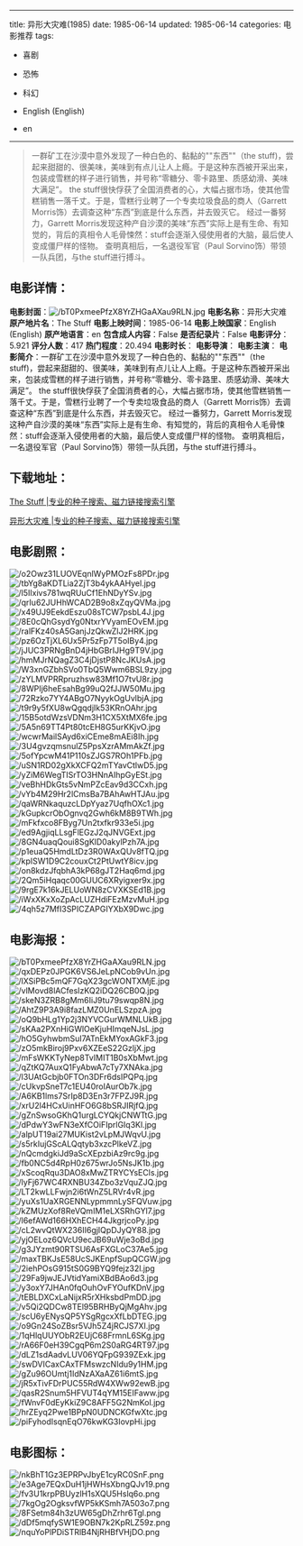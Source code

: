 
---
title: 异形大灾难(1985)
date: 1985-06-14
updated: 1985-06-14
categories: 电影推荐
tags:
- 喜剧
- 恐怖
- 科幻

- English (English)
- en
---


> 一群矿工在沙漠中意外发现了一种白色的、黏黏的""东西""（the stuff)，尝起来甜甜的、很美味，美味到有点儿让人上瘾。于是这种东西被开采出来，包装成雪糕的样子进行销售，并号称“零糖分、零卡路里、质感幼滑、美味大满足”。 the stuff很快俘获了全国消费者的心，大幅占据市场，使其他雪糕销售一落千丈。于是，雪糕行业聘了一个专卖垃圾食品的商人（Garrett Morris饰）去调查这种“东西”到底是什么东西，并去毁灭它。 经过一番努力，Garrett Morris发现这种产自沙漠的美味“东西”实际上是有生命、有知觉的，背后的真相令人毛骨悚然：stuff会逐渐入侵使用者的大脑，最后使人变成僵尸样的怪物。 查明真相后，一名退役军官（Paul Sorvino饰）带领一队兵团，与the stuff进行搏斗。

## **电影详情**：

**电影封面**：<img src="https://image.tmdb.org/t/p/w200/bT0PxmeePfzX8YrZHGaAXau9RLN.jpg" alt="/bT0PxmeePfzX8YrZHGaAXau9RLN.jpg" title="/bT0PxmeePfzX8YrZHGaAXau9RLN.jpg">
**电影名称**：异形大灾难
**原产地片名**：The Stuff
**电影上映时间**：1985-06-14
**电影上映国家**：English (English)
**原产地语言**：en
**包含成人内容**：False
**是否纪录片**：False
**电影评分**：5.921
**评分人数**：417
**热门程度**：20.494
**电影时长**：
**电影导演**：
**电影主演**：
**电影简介**：一群矿工在沙漠中意外发现了一种白色的、黏黏的""东西""（the stuff)，尝起来甜甜的、很美味，美味到有点儿让人上瘾。于是这种东西被开采出来，包装成雪糕的样子进行销售，并号称“零糖分、零卡路里、质感幼滑、美味大满足”。 the stuff很快俘获了全国消费者的心，大幅占据市场，使其他雪糕销售一落千丈。于是，雪糕行业聘了一个专卖垃圾食品的商人（Garrett Morris饰）去调查这种“东西”到底是什么东西，并去毁灭它。 经过一番努力，Garrett Morris发现这种产自沙漠的美味“东西”实际上是有生命、有知觉的，背后的真相令人毛骨悚然：stuff会逐渐入侵使用者的大脑，最后使人变成僵尸样的怪物。 查明真相后，一名退役军官（Paul Sorvino饰）带领一队兵团，与the stuff进行搏斗。

## **下载地址**：
[The Stuff |专业的种子搜索、磁力链接搜索引擎](https://movie.amd794.com:2083/?search=The%20Stuff&ordering=&mode=match_phrase&page_size=10&page=1)

[异形大灾难 |专业的种子搜索、磁力链接搜索引擎](https://movie.amd794.com:2083/?search=%E5%BC%82%E5%BD%A2%E5%A4%A7%E7%81%BE%E9%9A%BE&ordering=&mode=match_phrase&page_size=10&page=1)
 

## **电影剧照**：
<img src="https://image.tmdb.org/t/p/original/o2Owz31LUOVEqnlWyPMOzFs8PDr.jpg" alt="/o2Owz31LUOVEqnlWyPMOzFs8PDr.jpg" title="/o2Owz31LUOVEqnlWyPMOzFs8PDr.jpg"><img src="https://image.tmdb.org/t/p/original/tbYg8aKDTLia2ZjT3b4ykAAHyel.jpg" alt="/tbYg8aKDTLia2ZjT3b4ykAAHyel.jpg" title="/tbYg8aKDTLia2ZjT3b4ykAAHyel.jpg"><img src="https://image.tmdb.org/t/p/original/l5IIxivs781wqRUuCf1EhNDyYSv.jpg" alt="/l5IIxivs781wqRUuCf1EhNDyYSv.jpg" title="/l5IIxivs781wqRUuCf1EhNDyYSv.jpg"><img src="https://image.tmdb.org/t/p/original/qrIu62JUHhWCAD2B9o8xZqyQVMa.jpg" alt="/qrIu62JUHhWCAD2B9o8xZqyQVMa.jpg" title="/qrIu62JUHhWCAD2B9o8xZqyQVMa.jpg"><img src="https://image.tmdb.org/t/p/original/x49UJ9EekdEszu08sTCW7psbL4J.jpg" alt="/x49UJ9EekdEszu08sTCW7psbL4J.jpg" title="/x49UJ9EekdEszu08sTCW7psbL4J.jpg"><img src="https://image.tmdb.org/t/p/original/8E0cQhGsydYg0NtxrYVyamEOvEM.jpg" alt="/8E0cQhGsydYg0NtxrYVyamEOvEM.jpg" title="/8E0cQhGsydYg0NtxrYVyamEOvEM.jpg"><img src="https://image.tmdb.org/t/p/original/ralFKz40sA5GanjJzQkwZlJ2HRK.jpg" alt="/ralFKz40sA5GanjJzQkwZlJ2HRK.jpg" title="/ralFKz40sA5GanjJzQkwZlJ2HRK.jpg"><img src="https://image.tmdb.org/t/p/original/pz6OzTjXL6Ux5Pr5zFp7T5oIBy4.jpg" alt="/pz6OzTjXL6Ux5Pr5zFp7T5oIBy4.jpg" title="/pz6OzTjXL6Ux5Pr5zFp7T5oIBy4.jpg"><img src="https://image.tmdb.org/t/p/original/jJUC3PRNgBnD4jHbGBrIJHg9T9V.jpg" alt="/jJUC3PRNgBnD4jHbGBrIJHg9T9V.jpg" title="/jJUC3PRNgBnD4jHbGBrIJHg9T9V.jpg"><img src="https://image.tmdb.org/t/p/original/hmMJrNQagZ3C4jDjstP8NcJKUsA.jpg" alt="/hmMJrNQagZ3C4jDjstP8NcJKUsA.jpg" title="/hmMJrNQagZ3C4jDjstP8NcJKUsA.jpg"><img src="https://image.tmdb.org/t/p/original/W3xnGZbhSVo0TbQ5Wwm6BSL9zy.jpg" alt="/W3xnGZbhSVo0TbQ5Wwm6BSL9zy.jpg" title="/W3xnGZbhSVo0TbQ5Wwm6BSL9zy.jpg"><img src="https://image.tmdb.org/t/p/original/zYLMVPRRpruzhsw83Mf1O7tvU8r.jpg" alt="/zYLMVPRRpruzhsw83Mf1O7tvU8r.jpg" title="/zYLMVPRRpruzhsw83Mf1O7tvU8r.jpg"><img src="https://image.tmdb.org/t/p/original/8WPIj6heEsahBg99uQ2fJJW50Mu.jpg" alt="/8WPIj6heEsahBg99uQ2fJJW50Mu.jpg" title="/8WPIj6heEsahBg99uQ2fJJW50Mu.jpg"><img src="https://image.tmdb.org/t/p/original/72Rzko7YY4ABgO7NyykOgUvlbjA.jpg" alt="/72Rzko7YY4ABgO7NyykOgUvlbjA.jpg" title="/72Rzko7YY4ABgO7NyykOgUvlbjA.jpg"><img src="https://image.tmdb.org/t/p/original/t9r9y5fXU8wQgqdjIk53KRnOAhr.jpg" alt="/t9r9y5fXU8wQgqdjIk53KRnOAhr.jpg" title="/t9r9y5fXU8wQgqdjIk53KRnOAhr.jpg"><img src="https://image.tmdb.org/t/p/original/15B5otdWzsVDNm3H1CX5XtMX6fe.jpg" alt="/15B5otdWzsVDNm3H1CX5XtMX6fe.jpg" title="/15B5otdWzsVDNm3H1CX5XtMX6fe.jpg"><img src="https://image.tmdb.org/t/p/original/5A5n69TT4Pt80tcEH8G5urKKjvO.jpg" alt="/5A5n69TT4Pt80tcEH8G5urKKjvO.jpg" title="/5A5n69TT4Pt80tcEH8G5urKKjvO.jpg"><img src="https://image.tmdb.org/t/p/original/wcwrMailSAyd6xiCEme8mAEi8Ih.jpg" alt="/wcwrMailSAyd6xiCEme8mAEi8Ih.jpg" title="/wcwrMailSAyd6xiCEme8mAEi8Ih.jpg"><img src="https://image.tmdb.org/t/p/original/3U4gvzqmsnulZ5PpsXzrAMmAkZf.jpg" alt="/3U4gvzqmsnulZ5PpsXzrAMmAkZf.jpg" title="/3U4gvzqmsnulZ5PpsXzrAMmAkZf.jpg"><img src="https://image.tmdb.org/t/p/original/5ofYpcwM41P110sZJGS7ROh1PFb.jpg" alt="/5ofYpcwM41P110sZJGS7ROh1PFb.jpg" title="/5ofYpcwM41P110sZJGS7ROh1PFb.jpg"><img src="https://image.tmdb.org/t/p/original/uSN1RD02gXkXCFQ2mTYavCtlwD5.jpg" alt="/uSN1RD02gXkXCFQ2mTYavCtlwD5.jpg" title="/uSN1RD02gXkXCFQ2mTYavCtlwD5.jpg"><img src="https://image.tmdb.org/t/p/original/yZiM6WegTISrTO3HNnAIhpGyESt.jpg" alt="/yZiM6WegTISrTO3HNnAIhpGyESt.jpg" title="/yZiM6WegTISrTO3HNnAIhpGyESt.jpg"><img src="https://image.tmdb.org/t/p/original/veBhHDkGts5vNmPZcEav9d3CCxh.jpg" alt="/veBhHDkGts5vNmPZcEav9d3CCxh.jpg" title="/veBhHDkGts5vNmPZcEav9d3CCxh.jpg"><img src="https://image.tmdb.org/t/p/original/vYb4M29Hr2lCmsBa7BAhAwHTJAu.jpg" alt="/vYb4M29Hr2lCmsBa7BAhAwHTJAu.jpg" title="/vYb4M29Hr2lCmsBa7BAhAwHTJAu.jpg"><img src="https://image.tmdb.org/t/p/original/qaWRNkaquzcLDpYyaz7UqfhOXc1.jpg" alt="/qaWRNkaquzcLDpYyaz7UqfhOXc1.jpg" title="/qaWRNkaquzcLDpYyaz7UqfhOXc1.jpg"><img src="https://image.tmdb.org/t/p/original/kGupkcrObOgnvq2Gwh6kM8B9TWh.jpg" alt="/kGupkcrObOgnvq2Gwh6kM8B9TWh.jpg" title="/kGupkcrObOgnvq2Gwh6kM8B9TWh.jpg"><img src="https://image.tmdb.org/t/p/original/mFkfxco8FByg7Un2txfkr933e5i.jpg" alt="/mFkfxco8FByg7Un2txfkr933e5i.jpg" title="/mFkfxco8FByg7Un2txfkr933e5i.jpg"><img src="https://image.tmdb.org/t/p/original/ed9AgjiqLLsgFlEGzJ2qJNVGExt.jpg" alt="/ed9AgjiqLLsgFlEGzJ2qJNVGExt.jpg" title="/ed9AgjiqLLsgFlEGzJ2qJNVGExt.jpg"><img src="https://image.tmdb.org/t/p/original/8GN4uaqQoui8SgKlD0akylPzh7A.jpg" alt="/8GN4uaqQoui8SgKlD0akylPzh7A.jpg" title="/8GN4uaqQoui8SgKlD0akylPzh7A.jpg"><img src="https://image.tmdb.org/t/p/original/p1euaQ5HmdLtDz3R0WAxQUv8fTQ.jpg" alt="/p1euaQ5HmdLtDz3R0WAxQUv8fTQ.jpg" title="/p1euaQ5HmdLtDz3R0WAxQUv8fTQ.jpg"><img src="https://image.tmdb.org/t/p/original/kpISW1D9C2couxCt2PtUwtY8icv.jpg" alt="/kpISW1D9C2couxCt2PtUwtY8icv.jpg" title="/kpISW1D9C2couxCt2PtUwtY8icv.jpg"><img src="https://image.tmdb.org/t/p/original/on8kdzJfqbhA3kP68gJT2Haq6md.jpg" alt="/on8kdzJfqbhA3kP68gJT2Haq6md.jpg" title="/on8kdzJfqbhA3kP68gJT2Haq6md.jpg"><img src="https://image.tmdb.org/t/p/original/2Qm5iHqaqc00GUUC6XRyigxer9x.jpg" alt="/2Qm5iHqaqc00GUUC6XRyigxer9x.jpg" title="/2Qm5iHqaqc00GUUC6XRyigxer9x.jpg"><img src="https://image.tmdb.org/t/p/original/9rgE7k16kJELUoWN8zCVXKSEd1B.jpg" alt="/9rgE7k16kJELUoWN8zCVXKSEd1B.jpg" title="/9rgE7k16kJELUoWN8zCVXKSEd1B.jpg"><img src="https://image.tmdb.org/t/p/original/iWxXKxXoZpAcLUZHdiFEzMzvMuH.jpg" alt="/iWxXKxXoZpAcLUZHdiFEzMzvMuH.jpg" title="/iWxXKxXoZpAcLUZHdiFEzMzvMuH.jpg"><img src="https://image.tmdb.org/t/p/original/4qh5z7MfI3SPICZAPGIYXbX9Dwc.jpg" alt="/4qh5z7MfI3SPICZAPGIYXbX9Dwc.jpg" title="/4qh5z7MfI3SPICZAPGIYXbX9Dwc.jpg">

## **电影海报**：
<img src="https://image.tmdb.org/t/p/original/bT0PxmeePfzX8YrZHGaAXau9RLN.jpg" alt="/bT0PxmeePfzX8YrZHGaAXau9RLN.jpg" title="/bT0PxmeePfzX8YrZHGaAXau9RLN.jpg"><img src="https://image.tmdb.org/t/p/original/qxDEPz0JPGK6VS6JeLpNCob9vUn.jpg" alt="/qxDEPz0JPGK6VS6JeLpNCob9vUn.jpg" title="/qxDEPz0JPGK6VS6JeLpNCob9vUn.jpg"><img src="https://image.tmdb.org/t/p/original/lXSiPBc5mQF7GqX23gcWONTXMjE.jpg" alt="/lXSiPBc5mQF7GqX23gcWONTXMjE.jpg" title="/lXSiPBc5mQF7GqX23gcWONTXMjE.jpg"><img src="https://image.tmdb.org/t/p/original/vlMovd8lACfesIzKQ2iDQ26CB0Q.jpg" alt="/vlMovd8lACfesIzKQ2iDQ26CB0Q.jpg" title="/vlMovd8lACfesIzKQ2iDQ26CB0Q.jpg"><img src="https://image.tmdb.org/t/p/original/skeN3ZRB8gMm6IiJ9tu79swqp8N.jpg" alt="/skeN3ZRB8gMm6IiJ9tu79swqp8N.jpg" title="/skeN3ZRB8gMm6IiJ9tu79swqp8N.jpg"><img src="https://image.tmdb.org/t/p/original/AhtZ9P3A9i8fazLMZ0UnELSzpzA.jpg" alt="/AhtZ9P3A9i8fazLMZ0UnELSzpzA.jpg" title="/AhtZ9P3A9i8fazLMZ0UnELSzpzA.jpg"><img src="https://image.tmdb.org/t/p/original/oQ9bHLg1Yp2j3NYVCGurWMNLUkB.jpg" alt="/oQ9bHLg1Yp2j3NYVCGurWMNLUkB.jpg" title="/oQ9bHLg1Yp2j3NYVCGurWMNLUkB.jpg"><img src="https://image.tmdb.org/t/p/original/sKAa2PXnHiGWlOeKjuHImqeNJsL.jpg" alt="/sKAa2PXnHiGWlOeKjuHImqeNJsL.jpg" title="/sKAa2PXnHiGWlOeKjuHImqeNJsL.jpg"><img src="https://image.tmdb.org/t/p/original/hO5GyhwbmSuI7ATnEkMYoxAGkF3.jpg" alt="/hO5GyhwbmSuI7ATnEkMYoxAGkF3.jpg" title="/hO5GyhwbmSuI7ATnEkMYoxAGkF3.jpg"><img src="https://image.tmdb.org/t/p/original/zO5mkBiroj9Pxv6XZEeS22GzljX.jpg" alt="/zO5mkBiroj9Pxv6XZEeS22GzljX.jpg" title="/zO5mkBiroj9Pxv6XZEeS22GzljX.jpg"><img src="https://image.tmdb.org/t/p/original/mFsWKKTyNep8TvIMIT1B0sXbMwt.jpg" alt="/mFsWKKTyNep8TvIMIT1B0sXbMwt.jpg" title="/mFsWKKTyNep8TvIMIT1B0sXbMwt.jpg"><img src="https://image.tmdb.org/t/p/original/qZtKQ7AuxQ1FyAbwA7cTy7XNAka.jpg" alt="/qZtKQ7AuxQ1FyAbwA7cTy7XNAka.jpg" title="/qZtKQ7AuxQ1FyAbwA7cTy7XNAka.jpg"><img src="https://image.tmdb.org/t/p/original/l3UAtGcbjb0FTOn3DFr6dsIPQPq.jpg" alt="/l3UAtGcbjb0FTOn3DFr6dsIPQPq.jpg" title="/l3UAtGcbjb0FTOn3DFr6dsIPQPq.jpg"><img src="https://image.tmdb.org/t/p/original/cUkvpSneT7c1EU40roIAurOb7k.jpg" alt="/cUkvpSneT7c1EU40roIAurOb7k.jpg" title="/cUkvpSneT7c1EU40roIAurOb7k.jpg"><img src="https://image.tmdb.org/t/p/original/A6KB1lms7SrIp8D3En3r7FPZJ9R.jpg" alt="/A6KB1lms7SrIp8D3En3r7FPZJ9R.jpg" title="/A6KB1lms7SrIp8D3En3r7FPZJ9R.jpg"><img src="https://image.tmdb.org/t/p/original/xrU2l4HCxUinHFO6G8bSRJIRjfQ.jpg" alt="/xrU2l4HCxUinHFO6G8bSRJIRjfQ.jpg" title="/xrU2l4HCxUinHFO6G8bSRJIRjfQ.jpg"><img src="https://image.tmdb.org/t/p/original/gZnSwsoGKhQ1urgLCYQkjCNWTtG.jpg" alt="/gZnSwsoGKhQ1urgLCYQkjCNWTtG.jpg" title="/gZnSwsoGKhQ1urgLCYQkjCNWTtG.jpg"><img src="https://image.tmdb.org/t/p/original/dPdwY3wFN3eXfCOiFIprlGIq3Kl.jpg" alt="/dPdwY3wFN3eXfCOiFIprlGIq3Kl.jpg" title="/dPdwY3wFN3eXfCOiFIprlGIq3Kl.jpg"><img src="https://image.tmdb.org/t/p/original/alpUT19ai27MUKist2vLpMJWqvU.jpg" alt="/alpUT19ai27MUKist2vLpMJWqvU.jpg" title="/alpUT19ai27MUKist2vLpMJWqvU.jpg"><img src="https://image.tmdb.org/t/p/original/s5rkIujGScALQqtyb3xzcPlkeVZ.jpg" alt="/s5rkIujGScALQqtyb3xzcPlkeVZ.jpg" title="/s5rkIujGScALQqtyb3xzcPlkeVZ.jpg"><img src="https://image.tmdb.org/t/p/original/nQcmdgkiJd9aScXEpzbiAz9rc9g.jpg" alt="/nQcmdgkiJd9aScXEpzbiAz9rc9g.jpg" title="/nQcmdgkiJd9aScXEpzbiAz9rc9g.jpg"><img src="https://image.tmdb.org/t/p/original/fb0NC5d4RpH0z675wrJo5NsJK1b.jpg" alt="/fb0NC5d4RpH0z675wrJo5NsJK1b.jpg" title="/fb0NC5d4RpH0z675wrJo5NsJK1b.jpg"><img src="https://image.tmdb.org/t/p/original/xScoqRqu3DAO8xMwZTRYCYsECls.jpg" alt="/xScoqRqu3DAO8xMwZTRYCYsECls.jpg" title="/xScoqRqu3DAO8xMwZTRYCYsECls.jpg"><img src="https://image.tmdb.org/t/p/original/lyFj67WC4RXNBU34Zbo3zVquZJQ.jpg" alt="/lyFj67WC4RXNBU34Zbo3zVquZJQ.jpg" title="/lyFj67WC4RXNBU34Zbo3zVquZJQ.jpg"><img src="https://image.tmdb.org/t/p/original/LT2kwLLFwjn2i6tWnZ5LRVr4vR.jpg" alt="/LT2kwLLFwjn2i6tWnZ5LRVr4vR.jpg" title="/LT2kwLLFwjn2i6tWnZ5LRVr4vR.jpg"><img src="https://image.tmdb.org/t/p/original/yuXs1UaXRGENNLypmmnLySFQVuw.jpg" alt="/yuXs1UaXRGENNLypmmnLySFQVuw.jpg" title="/yuXs1UaXRGENNLypmmnLySFQVuw.jpg"><img src="https://image.tmdb.org/t/p/original/kZMUzXof8ReVQmIM1eLXSRhGYl7.jpg" alt="/kZMUzXof8ReVQmIM1eLXSRhGYl7.jpg" title="/kZMUzXof8ReVQmIM1eLXSRhGYl7.jpg"><img src="https://image.tmdb.org/t/p/original/l6efAWd166HXhECH44JkgrjcoPy.jpg" alt="/l6efAWd166HXhECH44JkgrjcoPy.jpg" title="/l6efAWd166HXhECH44JkgrjcoPy.jpg"><img src="https://image.tmdb.org/t/p/original/cL2wvQtWX236II6gjIQpDJyQY88.jpg" alt="/cL2wvQtWX236II6gjIQpDJyQY88.jpg" title="/cL2wvQtWX236II6gjIQpDJyQY88.jpg"><img src="https://image.tmdb.org/t/p/original/yjOELoz6QVcU9ecJB69uWje3oBd.jpg" alt="/yjOELoz6QVcU9ecJB69uWje3oBd.jpg" title="/yjOELoz6QVcU9ecJB69uWje3oBd.jpg"><img src="https://image.tmdb.org/t/p/original/g3JYzmt90RTSU6AsFXGLoC37Ae5.jpg" alt="/g3JYzmt90RTSU6AsFXGLoC37Ae5.jpg" title="/g3JYzmt90RTSU6AsFXGLoC37Ae5.jpg"><img src="https://image.tmdb.org/t/p/original/maxTBKJsE58UcSJKEnpfSupQCGW.jpg" alt="/maxTBKJsE58UcSJKEnpfSupQCGW.jpg" title="/maxTBKJsE58UcSJKEnpfSupQCGW.jpg"><img src="https://image.tmdb.org/t/p/original/2iehPOsG915tS0G9BYQ9fejz32l.jpg" alt="/2iehPOsG915tS0G9BYQ9fejz32l.jpg" title="/2iehPOsG915tS0G9BYQ9fejz32l.jpg"><img src="https://image.tmdb.org/t/p/original/29Fa9jwJEJVtidYamiXBdBAo6d3.jpg" alt="/29Fa9jwJEJVtidYamiXBdBAo6d3.jpg" title="/29Fa9jwJEJVtidYamiXBdBAo6d3.jpg"><img src="https://image.tmdb.org/t/p/original/y3oxY7JHAn0fqOuhOvFYOufKDnV.jpg" alt="/y3oxY7JHAn0fqOuhOvFYOufKDnV.jpg" title="/y3oxY7JHAn0fqOuhOvFYOufKDnV.jpg"><img src="https://image.tmdb.org/t/p/original/tEBLDXCxLaNijxR5rXHksbdPmDD.jpg" alt="/tEBLDXCxLaNijxR5rXHksbdPmDD.jpg" title="/tEBLDXCxLaNijxR5rXHksbdPmDD.jpg"><img src="https://image.tmdb.org/t/p/original/v5Qi2QDCw8TEl95BRHByQjMgAhv.jpg" alt="/v5Qi2QDCw8TEl95BRHByQjMgAhv.jpg" title="/v5Qi2QDCw8TEl95BRHByQjMgAhv.jpg"><img src="https://image.tmdb.org/t/p/original/scU6yENysQP5YSgRgcxXfLbDTEG.jpg" alt="/scU6yENysQP5YSgRgcxXfLbDTEG.jpg" title="/scU6yENysQP5YSgRgcxXfLbDTEG.jpg"><img src="https://image.tmdb.org/t/p/original/o9Gn24SoZBsr5VJh5Z4jRCJS7XI.jpg" alt="/o9Gn24SoZBsr5VJh5Z4jRCJS7XI.jpg" title="/o9Gn24SoZBsr5VJh5Z4jRCJS7XI.jpg"><img src="https://image.tmdb.org/t/p/original/1qHlqUUYObR2EUjC68FrmnL6SKg.jpg" alt="/1qHlqUUYObR2EUjC68FrmnL6SKg.jpg" title="/1qHlqUUYObR2EUjC68FrmnL6SKg.jpg"><img src="https://image.tmdb.org/t/p/original/rA66F0eH39CgqP6m2S0aRG4RT97.jpg" alt="/rA66F0eH39CgqP6m2S0aRG4RT97.jpg" title="/rA66F0eH39CgqP6m2S0aRG4RT97.jpg"><img src="https://image.tmdb.org/t/p/original/dLZ1sdAadvLUV06YQFpG939ZExk.jpg" alt="/dLZ1sdAadvLUV06YQFpG939ZExk.jpg" title="/dLZ1sdAadvLUV06YQFpG939ZExk.jpg"><img src="https://image.tmdb.org/t/p/original/swDVICaxCAxTFMswzcNIdu9y1HM.jpg" alt="/swDVICaxCAxTFMswzcNIdu9y1HM.jpg" title="/swDVICaxCAxTFMswzcNIdu9y1HM.jpg"><img src="https://image.tmdb.org/t/p/original/gZu96OUmtj1IdNzAXaAZ61i6mtS.jpg" alt="/gZu96OUmtj1IdNzAXaAZ61i6mtS.jpg" title="/gZu96OUmtj1IdNzAXaAZ61i6mtS.jpg"><img src="https://image.tmdb.org/t/p/original/jR5xTivFDrPUC55RdW4XWw92ewB.jpg" alt="/jR5xTivFDrPUC55RdW4XWw92ewB.jpg" title="/jR5xTivFDrPUC55RdW4XWw92ewB.jpg"><img src="https://image.tmdb.org/t/p/original/qasR2Snum5HFVUT4qYM15EIFaww.jpg" alt="/qasR2Snum5HFVUT4qYM15EIFaww.jpg" title="/qasR2Snum5HFVUT4qYM15EIFaww.jpg"><img src="https://image.tmdb.org/t/p/original/fWnvF0dEyKkiZ9C8AFF5G2NmKol.jpg" alt="/fWnvF0dEyKkiZ9C8AFF5G2NmKol.jpg" title="/fWnvF0dEyKkiZ9C8AFF5G2NmKol.jpg"><img src="https://image.tmdb.org/t/p/original/hrZEyq2Pwe1BPpN0UDNCKGfwXtc.jpg" alt="/hrZEyq2Pwe1BPpN0UDNCKGfwXtc.jpg" title="/hrZEyq2Pwe1BPpN0UDNCKGfwXtc.jpg"><img src="https://image.tmdb.org/t/p/original/piFyhodIsqnEqO76kwKG3IovpHi.jpg" alt="/piFyhodIsqnEqO76kwKG3IovpHi.jpg" title="/piFyhodIsqnEqO76kwKG3IovpHi.jpg">

## **电影图标**：
<img src="https://image.tmdb.org/t/p/original/nkBhT1Gz3EPRPvJbyE1cyRC0SnF.png" alt="/nkBhT1Gz3EPRPvJbyE1cyRC0SnF.png" title="/nkBhT1Gz3EPRPvJbyE1cyRC0SnF.png"><img src="https://image.tmdb.org/t/p/original/e3Age7EQxDuH1jHWHsXbngQJv19.png" alt="/e3Age7EQxDuH1jHWHsXbngQJv19.png" title="/e3Age7EQxDuH1jHWHsXbngQJv19.png"><img src="https://image.tmdb.org/t/p/original/fv3U1krpPBUyzlH1sXQU5Hslq6o.png" alt="/fv3U1krpPBUyzlH1sXQU5Hslq6o.png" title="/fv3U1krpPBUyzlH1sXQU5Hslq6o.png"><img src="https://image.tmdb.org/t/p/original/7kgOg2OgksvfWP5kKSmh7A503o7.png" alt="/7kgOg2OgksvfWP5kKSmh7A503o7.png" title="/7kgOg2OgksvfWP5kKSmh7A503o7.png"><img src="https://image.tmdb.org/t/p/original/8FSetm84h3zUW65gDhZrhr6Tgl.png" alt="/8FSetm84h3zUW65gDhZrhr6Tgl.png" title="/8FSetm84h3zUW65gDhZrhr6Tgl.png"><img src="https://image.tmdb.org/t/p/original/dDf5mqfySW1E9OBN7k2KpRLZ59z.png" alt="/dDf5mqfySW1E9OBN7k2KpRLZ59z.png" title="/dDf5mqfySW1E9OBN7k2KpRLZ59z.png"><img src="https://image.tmdb.org/t/p/original/nquYoPlPDiSTRlB4NjRHBfVHjDO.png" alt="/nquYoPlPDiSTRlB4NjRHBfVHjDO.png" title="/nquYoPlPDiSTRlB4NjRHBfVHjDO.png">
